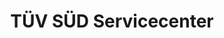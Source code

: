 ---
title: "TÜV SÜD Servicecenter"
url: /goeppingen/tuev-sued-servicecenter/
shop: Autowerkstatt
---